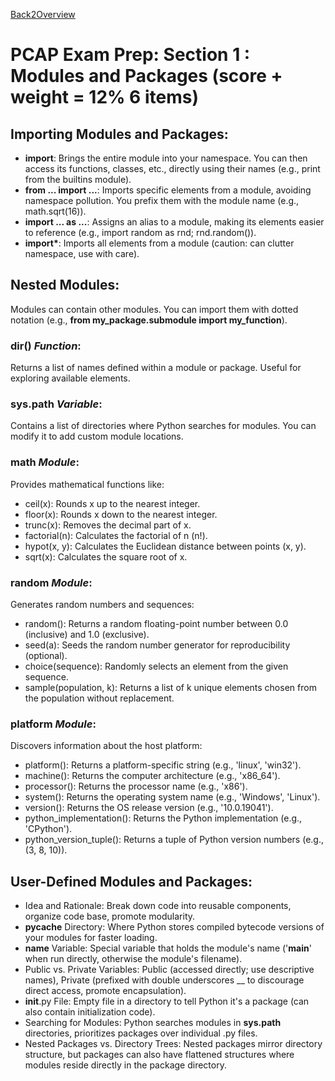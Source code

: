 [Back2Overview](https://github.com/jdmc/learning/blob/master/exam.md)  

# PCAP Exam Prep: Section 1 : Modules and Packages (score + weight = 12%  6 items)

## Importing Modules and Packages:

- **import**: Brings the entire module into your namespace. You can then access its functions, classes, etc., directly using their names (e.g., print from the builtins module).
- **from ... import ...**: Imports specific elements from a module, avoiding namespace pollution. You prefix them with the module name (e.g., math.sqrt(16)).
- **import ... as ...**: Assigns an alias to a module, making its elements easier to reference (e.g., import random as rnd; rnd.random()).
- **import\***: Imports all elements from a module (caution: can clutter namespace, use with care).

## Nested Modules:

Modules can contain other modules. You can import them with dotted notation (e.g., **from my_package.submodule import my_function**).

### **dir()** *Function*:

Returns a list of names defined within a module or package. Useful for exploring available elements.

### **sys.path** *Variable*:

Contains a list of directories where Python searches for modules. You can modify it to add custom module locations.

### **math** *Module*:

Provides mathematical functions like:

- ceil(x): Rounds x up to the nearest integer.
- floor(x): Rounds x down to the nearest integer.
- trunc(x): Removes the decimal part of x.
- factorial(n): Calculates the factorial of n (n!).
- hypot(x, y): Calculates the Euclidean distance between points (x, y).
- sqrt(x): Calculates the square root of x.

### **random** *Module*:

 Generates random numbers and sequences:

- random(): Returns a random floating-point number between 0.0 (inclusive) and 1.0 (exclusive).
- seed(a): Seeds the random number generator for reproducibility (optional).
- choice(sequence): Randomly selects an element from the given sequence.
- sample(population, k): Returns a list of k unique elements chosen from the population without replacement.

### **platform** *Module*:

Discovers information about the host platform:

- platform(): Returns a platform-specific string (e.g., 'linux', 'win32').
- machine(): Returns the computer architecture (e.g., 'x86_64').
- processor(): Returns the processor name (e.g., 'x86').
- system(): Returns the operating system name (e.g., 'Windows', 'Linux').
- version(): Returns the OS release version (e.g., '10.0.19041').
- python_implementation(): Returns the Python implementation (e.g., 'CPython').
- python_version_tuple(): Returns a tuple of Python version numbers (e.g., (3, 8, 10)).

## User-Defined Modules and Packages:

- Idea and Rationale: Break down code into reusable components, organize code base, promote modularity.
- __pycache__ Directory: Where Python stores compiled bytecode versions of your modules for faster loading.
- __name__ Variable: Special variable that holds the module's name ('__main__' when run directly, otherwise the module's filename).
- Public vs. Private Variables: Public (accessed directly; use descriptive names), Private (prefixed with double underscores __ to discourage direct access, promote encapsulation).
- __init__.py File: Empty file in a directory to tell Python it's a package (can also contain initialization code).
- Searching for Modules: Python searches modules in **sys.path** directories, prioritizes packages over individual .py files.
- Nested Packages vs. Directory Trees: Nested packages mirror directory structure, but packages can also have flattened structures where modules reside directly in the package directory.

